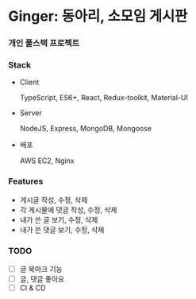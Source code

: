 # Ginger: 동아리, 소모임 게시판
### 개인 풀스택 프로젝트

### Stack
- Client

  TypeScript, ES6+, React, Redux-toolkit, Material-UI
  
- Server

  NodeJS, Express, MongoDB, Mongoose
  
- 배포

  AWS EC2, Nginx

### Features

- 게시글 작성, 수정, 삭제
- 각 게시물에 댓글 작성, 수정, 삭제
- 내가 쓴 글 보기, 수정, 삭제
- 내가 쓴 댓글 보기, 수정, 삭제

### TODO

- [ ] 글 북마크 기능
- [ ] 글, 댓글 좋아요
- [ ] CI & CD

